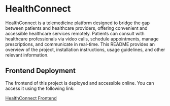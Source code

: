 # HealthConnect

HealthConnect is a telemedicine platform designed to bridge the gap between patients and healthcare providers, offering convenient and accessible healthcare services remotely. Patients can consult with healthcare professionals via video calls, schedule appointments, manage prescriptions, and communicate in real-time. This README provides an overview of the project, installation instructions, usage guidelines, and other relevant information.

## Frontend Deployment

The frontend of this project is deployed and accessible online. You can access it using the following link:

[HealthConnect Frontend](https://health-connect-sandy.vercel.app/)
